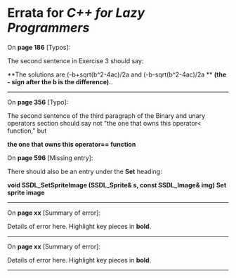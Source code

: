 # Errata for *C++ for Lazy Programmers*

On **page 186** [Typos]:
 
The second sentence in Exercise 3 should say:

**The solutions are (-b+sqrt(b^2-4ac)/2a and (-b-sqrt(b^2-4ac)/2a **
**(the - sign after the b is the difference).**.

***

On **page 356** [Typo]:

The second sentence of the third paragraph of the Binary and unary operators
section should say not "the one that owns this operator< function," but

**the one that owns this operator== function**

On **page 596** [Missing entry]:

There should also be an entry under the **Set** heading:

**void SSDL_SetSpriteImage (SSDL_Sprite& s, const SSDL_Image& img)        Set sprite image**

***




On **page xx** [Summary of error]:
 
Details of error here. Highlight key pieces in **bold**.

***

On **page xx** [Summary of error]:
 
Details of error here. Highlight key pieces in **bold**.

***